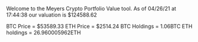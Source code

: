 Welcome to the Meyers Crypto Portfolio Value tool. 
As of 04/26/21 at 17:44:38 our valuation is $124588.62 

BTC Price = $53589.33
 ETH Price = $2514.24
BTC Holdings = 1.06BTC
 ETH holdings = 26.960005962ETH 
